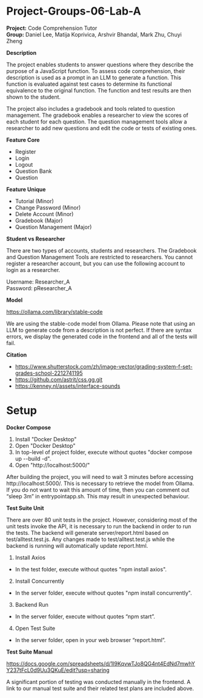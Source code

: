 # Project-Groups-06-Lab-A

**Project:** Code Comprehension Tutor  
**Group:** Daniel Lee, Matija Koprivica, Arshvir Bhandal, Mark Zhu, Chuyi Zheng  

**Description**

The project enables students to answer questions where they describe the purpose of a JavaScript function. To assess code comprehension, their description is used as a prompt in an LLM to generate a function. This function is evaluated against test cases to determine its functional equivalence to the original function. The function and test results are then shown to the student.

The project also includes a gradebook and tools related to question management. The gradebook enables a researcher to view the scores of each student for each question. The question management tools allow a researcher to add new questions and edit the code or tests of existing ones.

**Feature Core**

- Register
- Login
- Logout
- Question Bank
- Question

**Feature Unique**

- Tutorial (Minor)
- Change Password (Minor)
- Delete Account (Minor)
- Gradebook (Major)
- Question Management (Major)

**Student vs Researcher**

There are two types of accounts, students and researchers. The Gradebook and Question Management Tools are restricted to researchers. You cannot register a researcher account, but you can use the following account to login as a researcher.

Username: Researcher_A
<br>Password: pResearcher_A

**Model**

https://ollama.com/library/stable-code

We are using the stable-code model from Ollama. Please note that using an LLM to generate code from a description is not perfect. If there are syntax errors, we display the generated code in the frontend and all of the tests will fail.

**Citation**

- https://www.shutterstock.com/zh/image-vector/grading-system-f-set-grades-school-2212741195
- https://github.com/astrit/css.gg.git
- https://kenney.nl/assets/interface-sounds

# Setup

**Docker Compose**

1. Install "Docker Desktop"
2. Open "Docker Desktop"
3. In top-level of project folder, execute without quotes "docker compose up --build -d".
4. Open "http://localhost:5000/"

After building the project, you will need to wait 3 minutes before accessing http://localhost:5000/. This is necessary to retrieve the model from Ollama. If you do not want to wait this amount of time, then you can comment out “sleep 3m” in entrypointapp.sh. This may result in unexpected behaviour.

**Test Suite Unit**

There are over 80 unit tests in the project. However, considering most of the unit tests invoke the API, it is necessary to run the backend in order to run the tests. The backend will generate server/report.html based on test/alltest.test.js. Any changes made to test/alltest.test.js while the backend is running will automatically update report.html.

1. Install Axios
- In the test folder, execute without quotes "npm install axios".
2. Install Concurrently
- In the server folder, execute without quotes "npm install concurrently".
3. Backend Run
- In the server folder, execute without quotes “npm start”.
4. Open Test Suite
- In the server folder, open in your web browser “report.html”.

**Test Suite Manual**

https://docs.google.com/spreadsheets/d/1I9KqvwTJo8QG4nt4EdNd7mwhYY237tFcL0d9Uu3QKuE/edit?usp=sharing

A significant portion of testing was conducted manually in the frontend. A link to our manual test suite and their related test plans are included above.
